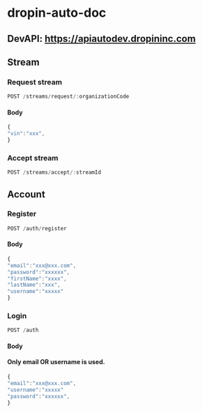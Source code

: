 # dropin-auto-doc

## DevAPI: https://apiautodev.dropininc.com


## Stream

### Request stream

```javascript
POST /streams/request/:organizationCode
```


#### Body

```javascript
{
"vin":"xxx",
}
```

### Accept stream

```javascript
POST /streams/accept/:streamId
```



## Account

### Register 

```javascript
POST /auth/register
```

#### Body
```javascript
{
"email":"xxx@xxx.com",
"password":"xxxxxx",
"firstName":"xxxx",
"lastName":"xxx",
"username":"xxxxx"
}
```
### Login 

```javascript
POST /auth
```


#### Body

#### Only email OR username is used.
```javascript
{
"email":"xxx@xxx.com",
"username":"xxxxx"
"password":"xxxxxx",
}
```
